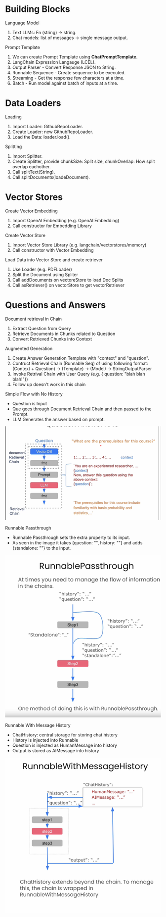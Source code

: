 # Building Blocks

<head>Language Model</head>
<ol>
    <li> Text LLMs: Fn (string) -> string.
    <li> Chat models: list of messages -> single message output.
</ol>

<head> Prompt Template
<ol>
    <li> We can create Prompt Template using <b>ChatPromptTemplate.</b>
    <li> LangChain Expression Langauge (LCEL).
    <li> Output Parser - Convert Response JSON to String.
    <li> Runnable Sequence - Create sequence to be executed.
    <li> Streaming - Get the response few characters at a time.
    <li> Batch - Run model against batch of inputs at a time.
</ol>


# Data Loaders

<head> Loading
<ol>
    <li> Import Loader: GithubRepoLoader.
    <li> Create Loader: new GithubRepoLoader.
    <li> Load the Data: loader.load().
</ol>

<head> Splitting
<ol>
    <li> Import Splitter.
    <li> Create Splitter, provide chunkSize: Split size, chunkOverlap: How split overlap eachother.
    <li> Call splitText(String).
    <li> Call splitDocuments(loadeDocument).
 </ol>

# Vector Stores

<head> Create Vector Embedding 
<ol>
    <li> Import OpenAI Embedding (e.g. OpenAI Embedding)
    <li> Call constructor for Embedding Library
</ol>

<head> Create Vector Store
<ol>
    <li> Import Vector Store Library (e.g. langchain/vectorstores/memory)
    <li> Call constructor with Vector Embedding  
</ol>

<head> Load Data into Vector Store and create retriever
<ol>
    <li> Use Loader (e.g. PDFLoader)
    <li> Split the Document using Spliter
    <li> Call addDocuments on vectoreStore to load Doc Splits
    <li> Call asRetriever() on vectorStore to get vectorRetriever
</ol>

# Questions and Answers

<head> Document retrieval in Chain
<ol>
    <li> Extract Question from Query
    <li> Retrieve Documents in Chunks related to Question
    <li> Convert Retrieved Chunks into Context
</ol>

<head> Augmented Generation
<ol>
    <li> Create Answer Generation Template with "context" and "question".
    <li> Contruct Retrieval Chain (Runnable Seq) of using following format: <br> (Context + Question) -> (Template) -> (Model) -> StringOutputParser
    <li> Invoke Retrival Chain with User Query (e.g. { question: "blah blah blah!"})
    <li> Follow up doesn't work in this chain
</ol>

<head> Simple Flow with No History 
<ul>
    <li> Question is Input
    <li> Que goes through Document Retrieval Chain and then passed to the Prompt.
    <li> LLM Generates the answer based on prompt.
</ul>

![Alt text](image.png)

<head> Runnable Passthrough 
<ul>
    <li> Runnable Passthrough sets the extra property to its input.
    <li> As seen in the image it takes {question: "", history: ""} and adds {standalone: ""} to the input.
</ul>

![Alt text](image-1.png)

<head> Runnable With Message History
<ul>
    <li> ChatHistory: central storage for storing chat history
    <li> History is injected into Runnable
    <li> Question is injected as HumanMessage into history
    <li> Output is stored as AIMessage into history
</ul>

![Alt text](image-2.png)
